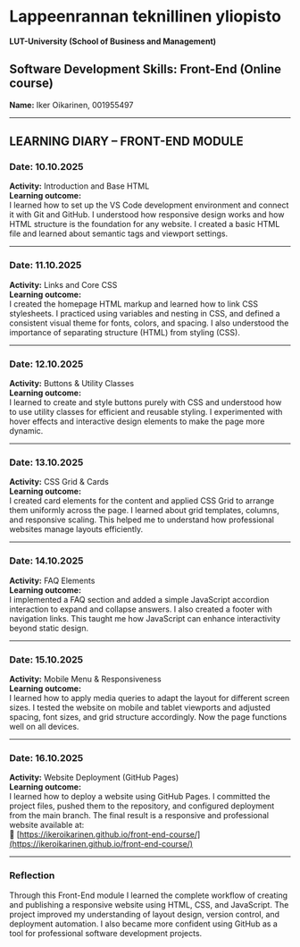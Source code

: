 # Lappeenrannan teknillinen yliopisto  
**LUT-University (School of Business and Management)**  

## Software Development Skills: Front-End (Online course)  
**Name:** Iker Oikarinen, 001955497  

---

## LEARNING DIARY – FRONT-END MODULE

### Date: 10.10.2025  
**Activity:** Introduction and Base HTML  
**Learning outcome:**  
I learned how to set up the VS Code development environment and connect it with Git and GitHub. I understood how responsive design works and how HTML structure is the foundation for any website. I created a basic HTML file and learned about semantic tags and viewport settings.

---

### Date: 11.10.2025  
**Activity:** Links and Core CSS  
**Learning outcome:**  
I created the homepage HTML markup and learned how to link CSS stylesheets. I practiced using variables and nesting in CSS, and defined a consistent visual theme for fonts, colors, and spacing. I also understood the importance of separating structure (HTML) from styling (CSS).

---

### Date: 12.10.2025  
**Activity:** Buttons & Utility Classes  
**Learning outcome:**  
I learned to create and style buttons purely with CSS and understood how to use utility classes for efficient and reusable styling. I experimented with hover effects and interactive design elements to make the page more dynamic.

---

### Date: 13.10.2025  
**Activity:** CSS Grid & Cards  
**Learning outcome:**  
I created card elements for the content and applied CSS Grid to arrange them uniformly across the page. I learned about grid templates, columns, and responsive scaling. This helped me to understand how professional websites manage layouts efficiently.

---

### Date: 14.10.2025  
**Activity:** FAQ Elements  
**Learning outcome:**  
I implemented a FAQ section and added a simple JavaScript accordion interaction to expand and collapse answers. I also created a footer with navigation links. This taught me how JavaScript can enhance interactivity beyond static design.

---

### Date: 15.10.2025  
**Activity:** Mobile Menu & Responsiveness  
**Learning outcome:**  
I learned how to apply media queries to adapt the layout for different screen sizes. I tested the website on mobile and tablet viewports and adjusted spacing, font sizes, and grid structure accordingly. Now the page functions well on all devices.

---

### Date: 16.10.2025  
**Activity:** Website Deployment (GitHub Pages)  
**Learning outcome:**  
I learned how to deploy a website using GitHub Pages. I committed the project files, pushed them to the repository, and configured deployment from the main branch. The final result is a responsive and professional website available at:  
🔗 [https://ikeroikarinen.github.io/front-end-course/](https://ikeroikarinen.github.io/front-end-course/)

---

### Reflection  
Through this Front-End module I learned the complete workflow of creating and publishing a responsive website using HTML, CSS, and JavaScript. The project improved my understanding of layout design, version control, and deployment automation. I also became more confident using GitHub as a tool for professional software development projects.

